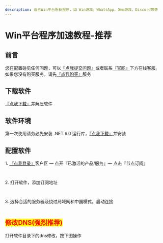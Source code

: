 ```yaml
---
description: 适合Win平台所有程序，如 Win游戏，WhatsApp，Dmm游戏，Discord等等
---
```


# Win平台程序加速教程-推荐

## 前言

您在配置碰见任何问题，可以[『点我提交问题』](https://www.lengjiao.me/submitticket.php)或者联系[『官网』](https://www.lengjiao.me)下方在线客服。如果您没有购买服务，请先[『点我购买』](https://www.lengjiao.me/cart.php)服务

## 下载软件

[『点我下载』](https://dlink.host/1drv/aHR0cHM6Ly8xZHJ2Lm1zL3UvYy83MzRhZmI0ZGUyNTNlNjAyL0VkQklQWkZjQWwxUHNMSUtXdHRjZGprQlBmSXR3aEhWa29qUktQSWQ3M3FrUmc_ZT1ZeElGVkc.zip)并解压软件

## 软件环境

第一次使用请务必先安装 .NET 6.0 运行库，[『点我下载』](https://aka.ms/dotnet/6.0/windowsdesktop-runtime-win-x64.exe)并安装

## 配置软件

1\. [『点我登录』](https://www.lengjiao.me/clientarea.php)客户区 — 点开『已激活的产品/服务』— 点击『节点订阅』

<div align="left"><figure><img src="https://pic.imgdb.cn/item/65a2bab5871b83018ad40227.png" alt=""><figcaption></figcaption></figure></div>

<div align="left"><figure><img src="https://pic.imgdb.cn/item/65a2bab5871b83018ad402dd.png" alt=""><figcaption></figcaption></figure></div>

2\. 打开软件，添加订阅地址

<div align="left"><figure><img src="https://pic.imgdb.cn/item/65a2ba78871b83018ad30ce0.png" alt=""><figcaption></figcaption></figure></div>

<div align="left"><figure><img src="https://pic.imgdb.cn/item/65a2ba79871b83018ad30da0.png" alt=""><figcaption></figcaption></figure></div>

3\. 选择合适的服务器及绕过局域网和中国模式，启动连接

<div align="left"><figure><img src="https://pic.imgdb.cn/item/65a2ba79871b83018ad30e29.png" alt=""><figcaption></figcaption></figure></div>

## <mark style="color:red;">修改DNS(强烈推荐)</mark>

打开软件目录下的dns修改，按下图操作

<div align="left"><figure><img src="https://pic.imgdb.cn/item/65a2baca871b83018ad45c93.png" alt=""><figcaption></figcaption></figure></div>
